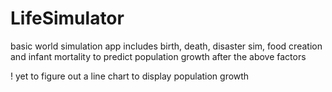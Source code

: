 # LifeSimulator

basic world simulation app
includes birth, death, disaster sim, food creation and infant mortality
to predict population growth after the above factors

! yet to figure out a line chart to display population growth

